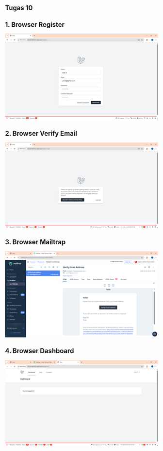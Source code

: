 ## Tugas 10
## 1. Browser Register

![alt text](<screenshot/Tugas 10/Register.png>)

## 2. Browser Verify Email

![alt text](<screenshot/Tugas 10/Verify-Email.png>)

## 3. Browser Mailtrap

![alt text](<screenshot/Tugas 10/Mailtrap.png>)

## 4. Browser Dashboard

![alt text](<screenshot/Tugas 10/Dashboard.png>)